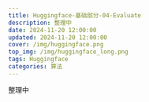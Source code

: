 ```yaml
---
title: Huggingface-基础部分-04-Evaluate
description: 整理中
date: 2024-11-20 12:00:00
updated: 2024-11-20 12:00:00
cover: /img/huggingface.png
top_img: /img/huggingface_long.png
tags: Huggingface
categories: 算法
---
```


整理中